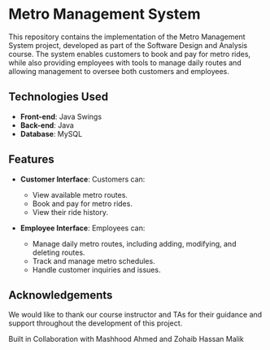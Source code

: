 # Metro Management System

This repository contains the implementation of the Metro Management System project, developed as part of the Software Design and Analysis course. The system enables customers to book and pay for metro rides, while also providing employees with tools to manage daily routes and allowing management to oversee both customers and employees.

## Technologies Used

- **Front-end**: Java Swings
- **Back-end**: Java
- **Database**: MySQL

## Features

- **Customer Interface**: Customers can:
  - View available metro routes.
  - Book and pay for metro rides.
  - View their ride history.

- **Employee Interface**: Employees can:
  - Manage daily metro routes, including adding, modifying, and deleting routes.
  - Track and manage metro schedules.
  - Handle customer inquiries and issues.

 ## Acknowledgements

We would like to thank our course instructor and TAs for their guidance and support throughout the development of this project.


Built in Collaboration with Mashhood Ahmed and Zohaib Hassan Malik

